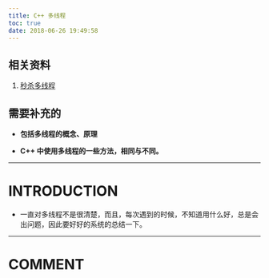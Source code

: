 ```yaml
---
title: C++ 多线程
toc: true
date: 2018-06-26 19:49:58
---
```



## 相关资料
  1. [秒杀多线程](https://blog.csdn.net/column/details/killthreadseries.html)



## 需要补充的






  * **包括多线程的概念、原理**


  * **C++ 中使用多线程的一些方法，相同与不同。**





* * *





# INTRODUCTION






  * 一直对多线程不是很清楚，而且，每次遇到的时候，不知道用什么好，总是会出问题，因此要好好的系统的总结一下。


























* * *





# COMMENT
